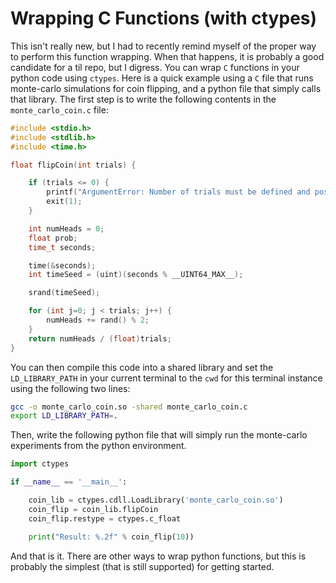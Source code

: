 # Wrapping C Functions (with ctypes)

This isn't really new, but I had to recently remind myself of the proper way to perform this function wrapping. When that happens, it is probably a good candidate for a til repo, but I digress. You can wrap `C` functions in your python code using `ctypes`. Here is a quick example using a `C` file that runs monte-carlo simulations for coin flipping, and a python file that simply calls that library. The first step is to write the following contents in the `monte_carlo_coin.c` file:

```c
#include <stdio.h>
#include <stdlib.h>
#include <time.h>

float flipCoin(int trials) {

    if (trials <= 0) {
        printf("ArgumentError: Number of trials must be defined and positive.\n");
        exit(1);
    }

    int numHeads = 0;
    float prob;
    time_t seconds;

    time(&seconds);
    int timeSeed = (uint)(seconds % __UINT64_MAX__);

    srand(timeSeed);

    for (int j=0; j < trials; j++) {
        numHeads += rand() % 2;
    }
    return numHeads / (float)trials;
}
```

You can then compile this code into a shared library and set the `LD_LIBRARY_PATH` in your current terminal to the `cwd` for this terminal instance using the following two lines:

```bash
gcc -o monte_carlo_coin.so -shared monte_carlo_coin.c
export LD_LIBRARY_PATH=.
```

Then, write the following python file that will simply run the monte-carlo experiments from the python environment.

```python
import ctypes

if __name__ == '__main__':

    coin_lib = ctypes.cdll.LoadLibrary('monte_carlo_coin.so')
    coin_flip = coin_lib.flipCoin
    coin_flip.restype = ctypes.c_float

    print("Result: %.2f" % coin_flip(10))
```

And that is it. There are other ways to wrap python functions, but this is probably the simplest (that is still supported) for getting started.